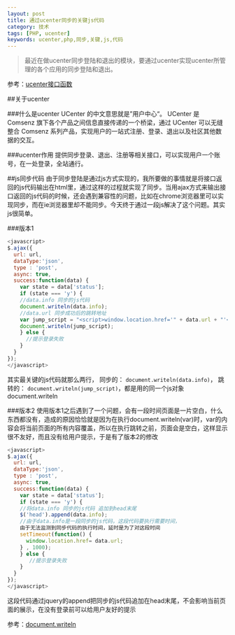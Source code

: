 ```yaml
---
layout: post
title: 通过ucenter同步的关键js代码
category: 技术
tags: [PHP, ucenter]
keywords: ucenter,php,同步,关键,js,代码
---
```



> 最近在做ucenter同步登陆和退出的模块，要通过ucenter实现ucenter所管理的各个应用的同步登陆和退出。

参考：[ucenter接口函数](http://faq.comsenz.com/library/UCenter/interface/interface_user.htm)

##关于ucenter

###什么是ucenter
UCenter 的中文意思就是”用户中心“。 UCenter 是 Comsenz 旗下各个产品之间信息直接传递的一个桥梁，通过 UCenter 可以无缝整合 Comsenz 系列产品，实现用户的一站式注册、登录、退出以及社区其他数据的交互。

###ucenter作用
提供同步登录、退出、注册等相关接口，可以实现用户一个账号，在一处登录，全站通行。

##js同步代码
由于同步登陆是通过js方式实现的，我所要做的事情就是将接口返回的js代码输出在html里，通过这样的过程就实现了同步。当用ajax方式来输出接口返回的js代码的时候，还会遇到兼容性的问题，比如在chrome浏览器里可以实现同步，而在ie浏览器里却不能同步。今天终于通过一段js解决了这个问题。其实js很简单。

###版本1
```javascript
<javascript>
$.ajax({
  url: url,
  dataType:'json',
  type : 'post',
  async: true,
  success:function(data) {
    var state = data['status'];
    if (state === 'y') {
    //data.info 同步的js代码
    document.writeln(data.info);
    //data.url 同步成功后的跳转地址
    var jump_script = "<script>window.location.href='" + data.url + "'<\/script>";
    document.writeln(jump_script);
    } else {
      //提示登录失败
    }
  }
});
</javascript>
```

其实最关键的js代码就那么两行， 同步的：  ```document.writeln(data.info)```， 跳转的： ```document.writeln(jump_script)```，都是用的同一个js对象 document.writeln

###版本2
使用版本1之后遇到了一个问题，会有一段时间页面是一片空白，什么东西都没有，造成的原因恰恰就是因为在执行document.writeln(var)时，var的内容会将当前页面的所有内容覆盖，所以在执行跳转之前，页面会是空白，这样显示很不友好，而且没有给用户提示，于是有了版本2的修改

```javascript
<javascript>
$.ajax({
  url: url,
  dataType:'json',
  type : 'post',
  async: true,
  success:function(data) {
    var state = data['status'];
    if (state === 'y') {
    //将data.info 同步的js代码 追加到head末尾
    $('head').append(data.info);
    //由于data.info是一段同步的js代码，这段代码要执行需要时间，
    由于无法监测到同步代码的执行时间，延时是为了对这段时间
    setTimeout(function() {
      window.location.href= data.url;
    } , 1000);
    } else {
       //提示登录失败
    }
  }
});
</javascript>
```

这段代码通过jquery的append把同步的js代码追加在head末尾，不会影响当前页面的展示，在没有登录前可以给用户友好的提示


参考：[document.writeln](https://developer.mozilla.org/zh-CN/docs/Web/API/document.writeln#Parameters)
